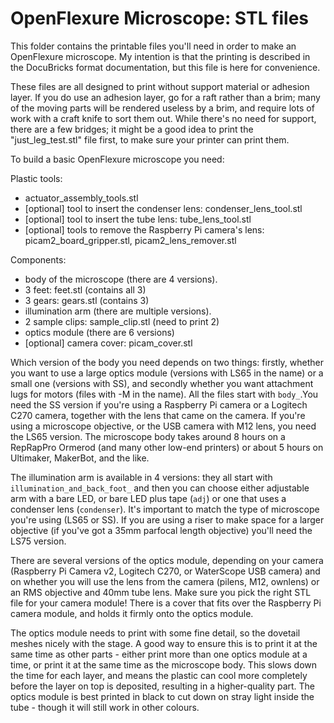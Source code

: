 OpenFlexure Microscope: STL files
=================================

This folder contains the printable files you'll need in order to make an
OpenFlexure microscope.  My intention is that the printing is described in
the DocuBricks format documentation, but this file is here for convenience.

These files are all designed to print without support material or adhesion layer.  If you do use an adhesion layer, go for a raft rather than a brim; many of the moving parts will be rendered useless by a brim, and require lots of work with a craft knife to sort them out.  While there's no need for support, there are a few bridges; it might be a good idea to print the "just_leg_test.stl" file first, to make sure your printer can print them.

To build a basic OpenFlexure microscope you need:

Plastic tools:
* actuator_assembly_tools.stl
* [optional] tool to insert the condenser lens: condenser_lens_tool.stl
* [optional] tool to insert the tube lens: tube_lens_tool.stl
* [optional] tools to remove the Raspberry Pi camera's lens: picam2_board_gripper.stl, picam2_lens_remover.stl

Components:
* body of the microscope (there are 4 versions).
* 3 feet: feet.stl (contains all 3)
* 3 gears: gears.stl (contains 3)
* illumination arm (there are multiple versions).
* 2 sample clips: sample_clip.stl (need to print 2)
* optics module (there are 6 versions)
* [optional] camera cover: picam_cover.stl

Which version of the body you need depends on two things: firstly, whether you want to use a large optics module (versions with LS65 in the name) or a small one (versions with SS), and secondly whether you want attachment lugs for motors (files with -M in the name).  All the files start with `body_`.You need the SS version if you're using a Raspberry Pi camera or a Logitech C270 camera, together with the lens that came on the camera.  If you're using a microscope objective, or the USB camera with M12 lens, you need the LS65 version.  The microscope body takes around 8 hours on a RepRapPro Ormerod (and many other low-end printers) or about 5 hours on Ultimaker, MakerBot, and the like.  

The illumination arm is available in 4 versions: they all start with `illumination_and_back_foot_` and then you can choose either adjustable arm with a bare LED, or bare LED plus tape (`adj`) or one that uses a condenser lens (`condenser`).  It's important to match the type of microscope you're using (LS65 or SS).  If you are using a riser to make space for a larger objective (if you've got a 35mm parfocal length objective) you'll need the LS75 version.

There are several versions of the optics module, depending on your camera (Raspberry Pi Camera v2, Logitech C270, or WaterScope USB camera) and on whether you will use the lens from the camera (pilens, M12, ownlens) or an RMS objective and 40mm tube lens.  Make sure you pick the right STL file for your camera module!  There is a cover that fits over the Raspberry Pi camera module, and holds it firmly onto the optics module.

The optics module needs to print with some fine detail, so the dovetail meshes nicely with the stage.  A good way to ensure this is to print it at the same time as other parts - either print more than one optics module at a time, or print it at the same time as the microscope body.  This slows down the time for each layer, and means the plastic can cool more completely before the layer on top is deposited, resulting in a higher-quality part.  The optics module is best printed in black to cut down on stray light inside the tube - though it will still work in other colours.

